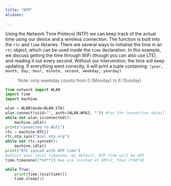 ```yaml
---
title: "NTP"
aliases:

---
```

Using the Network Time Protecol (NTP) we can keep track of the actual time using our device and a wireless connection. The function is built into the `rtc` and `time` libraries. There are several ways to initialise the time in an `rtc` object, which can be used inside the `time` declaration. In this example, we discuss getting the time through WiFi (though you can also use LTE), and reading it out every second. Without our intervention, the time will keep updating.
If everything went correctly, it will print a tuple containing: `(year, month, day, hour, minute, second, weekday, yearday)`
>Note: only weekday counts from 0 (Monday) to 6 (Sunday)
```python
from network import WLAN
import time
import machine

wlan = WLAN(mode=WLAN.STA)
wlan.connect(ssid="", auth=(WLAN.WPA2, "")) #for the connection details, check your router.
while not wlan.isconnected():
    machine.idle()
print("connected to WiFi")
rtc = machine.RTC()
rtc.ntp_sync("pool.ntp.org")
while not rtc.synced():
    machine.idle()
print("RTC synced with NTP time")
#adjust your local timezone, by default, NTP time will be GMT
time.timezone(2*60**2) #we are located at GMT+2, thus 2*60*60

while True:
    print(time.localtime())
    time.sleep(1)
```
